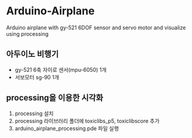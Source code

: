 # Arduino-Airplane
Arduino airplane with gy-521 6DOF sensor and servo motor and visualize using processing
## 아두이노 비행기
- gy-521 6축 자이로 센서(mpu-6050) 1개
- 서보모터 sg-90 1개
## processing을 이용한 시각화
1. processing 설치
2. processing 라이브러리 폴더에 toxiclibs_p5, toxiclibscore 추가
3. arduino_airplane_processing.pde 파일 실행
